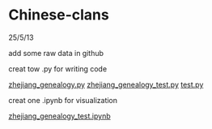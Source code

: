 # Chinese-clans

25/5/13 

add some raw data in github

creat tow .py for writing code

[zhejiang_genealogy.py](zhejiang_genealogy.py)
[zhejiang_genealogy_test.py](zhejiang_genealogy_test.py)
[test.py](test.py)

creat one .ipynb for visualization

[zhejiang_genealogy_test.ipynb](zhejiang_genealogy_test.ipynb)





